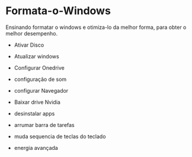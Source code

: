 # Formata-o-Windows
Ensinando formatar o windows e otimiza-lo da melhor forma, para obter o melhor desempenho.

   * Ativar Disco
   * Atualizar windows
   * Configurar Onedrive
   * configuração de som
   * configurar Navegador
   * Baixar drive Nvidia
   * desinstalar apps

   * arrumar barra de tarefas
   * muda sequencia de teclas do teclado
   * energia avançada
